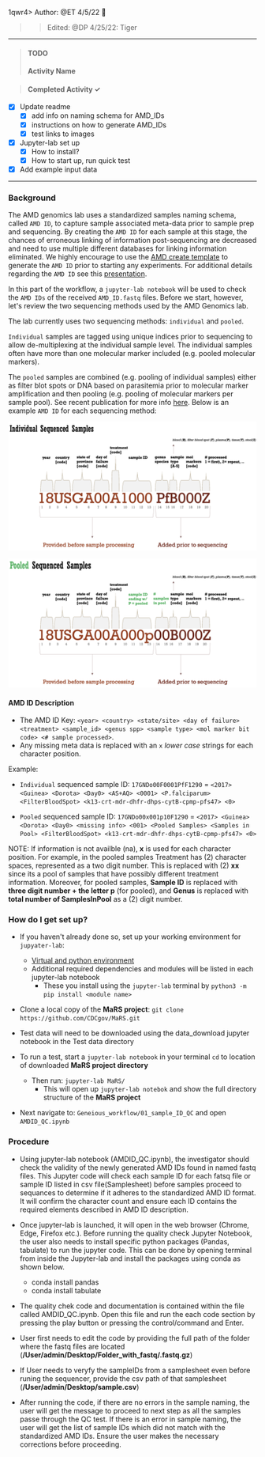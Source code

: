 1qwr4> Author: @ET 4/5/22 :goat:  
>> Edited: @DP 4/25/22: Tiger
----
>#### TODO ####
>#### Activity Name ####

>#### Completed Activity ✓ ####
 - [x] Update readme
    - [x] add info on naming schema for AMD_IDs  
    - [x] instructions on how to generate AMD_IDs
    - [x] test links to images  
 - [x] Jupyter-lab set up
    - [x] How to install?
    - [x] How to start up, run quick test
 - [x] Add example input data

------

### Background ###

The AMD genomics lab uses a standardized samples naming schema, called `AMD ID`, to capture sample associated meta-data prior to sample prep and sequencing. By creating the `AMD ID` for each sample at this stage, the chances of erroneous linking of information post-sequencing are decreased and need to use multiple different databases for linking information eliminated. We highly encourage to use the [AMD create template](https://github.com/CDCgov/MaRS/blob/master/Geneious_workflow/01_sample_ID_QC/files/AMD_ID_create_template.xlsx) to generate the `AMD ID` prior to starting any experiments. For additional details regarding the `AMD ID` see this [presentation](https://github.com/CDCgov/MaRS/blob/master/Geneious_workflow/01_sample_ID_QC/files/AMD_ID_create_key.pptx).

In this part of the workflow, a `jupyter-lab notebook` will be used to check the `AMD IDs` of the received `AMD_ID.fastq` files. Before we start, however, let's review the two sequencing methods used by the AMD Genomics lab.  

The lab currently uses two sequencing methods: `individual` and `pooled`.

`Individual` samples are tagged using unique indices prior to sequencing to allow de-multiplexing at the individual sample level. The individual samples often have more than one molecular marker included (e.g. pooled molecular markers).

The `pooled` samples are combined (e.g. pooling of individual samples) either as filter blot spots or DNA  based on parasitemia prior to molecular marker amplification and then pooling (e.g. pooling of molecular markers per sample pool). See recent publication for more info [here](https://pubmed.ncbi.nlm.nih.gov/35030215/). Below is an example `AMD ID` for each sequencing method:

<img
  src="/images/ind_sample_ID.png"
  width="600">

  <img
    src="/images/pooled_sample_ID.png"
    width="600">

#### AMD ID Description #### 

* The AMD ID Key:  `<year> <country> <state/site> <day of failure> <treatment> <sample_id> <genus spp> <sample type> <mol marker bit code> <# sample processed>`. 
* Any missing meta data is replaced with an `x` _lower case_ strings for each character position. 

Example:
- `Individual` sequenced sample ID: `17GNDo00F0001PfF1290` = `<2017> <Guinea> <Dorota> <Day0> <AS+AQ> <0001> <P.falciparum> <FilterBloodSpot> <k13-crt-mdr-dhfr-dhps-cytB-cpmp-pfs47> <0>` 
                      
- `Pooled` sequenced sample ID: `17GNDo00x001p10F1290` = `<2017> <Guinea> <Dorota> <Day0> <missing info> <001> <Pooled Samples> <Samples in Pool> <FilterBloodSpot> <k13-crt-mdr-dhfr-dhps-cytB-cpmp-pfs47> <0>`
       
NOTE: If information is not availble (na), **x** is used for each character position. For example, in the pooled samples Treatment has (2) character spaces, represented as a two digit number. This is replaced with (2) **xx** since its a pool of samples that have possibly different treatment information. Moreover, for pooled samples, **Sample ID** is replaced with **three digit number + the letter p** (for pooled), and **Genus** is replaced with **total number of SamplesInPool** as a (2) digit number. 



### How do I get set up? ###
* If you haven't already done so, set up your working environment for `jupyater-lab`:
  * [Virtual and python environment](https://github.com/CDCgov/MaRS/blob/master/Geneious_workflow/py_ve_setup.md)
  * Additional required dependencies and modules will be listed in each jupyter-lab notebook
    * These you install using the `jupyter-lab` terminal by `python3 -m pip install <module name>`


* Clone a local copy of the **MaRS project**: `git clone https://github.com/CDCgov/MaRS.git`
* Test data will need to be downloaded using the data_download jupyter notebook in the Test data directory
* To run a test, start a `jupyter-lab notebook` in your terminal `cd` to location of downloaded **MaRS project directory**
  * Then run: `jupyter-lab MaRS/`
    * This will open up `jupyter-lab notebok` and show the full directory structure of the **MaRS project**
* Next navigate to: `Geneious_workflow/01_sample_ID_QC` and open `AMDID_QC.ipynb`

### Procedure  ###

* Using jupyter-lab notebook (AMDID_QC.ipynb), the investigator should check the validity of the newly generated AMD IDs found in named fastq files. This Jupyter code will check each sample ID for each fatsq file or sample ID listed in csv file(Samplesheet) before samples proceed to sequances to determine if it adheres to the standardized AMD ID format. It will confirm the character count and ensure each ID contains the required elements described in AMD ID description.

* Once jupyter-lab is launched, it will open in the web browser (Chrome, Edge, Firefox etc.). Before running the quality check Jupyter Notebook, the user also needs to install specific python packages (Pandas, tabulate) to run the jupyter code. This can be done by opening terminal from inside the Jupyter-lab and install the packages using conda as shown below. 
  * conda install pandas
  * conda install tabulate

* The quality chek code and documentation is contained within the file called AMDID_QC.ipynb. Open this file and run the each code section by pressing the play button or pressing the control/command and Enter.

* User first needs to edit the code by providing the full path of the folder where the fastq files are located (**/User/admin/Desktop/Folder_with_fastq/.fastq.gz**)
* If User needs to veryfy the sampleIDs from a samplesheet even before runing the sequencer, provide the csv path of that samplesheet (**/User/admin/Desktop/sample.csv**)

* After running the code, if there are no errors in the sample naming, the user will get the message to proceed to next step as all the samples passe through the QC test. If there is an error in sample naming, the user will get the list of sample IDs which did not match with the standardized AMD IDs. Ensure the user makes the necessary corrections before proceeding. 